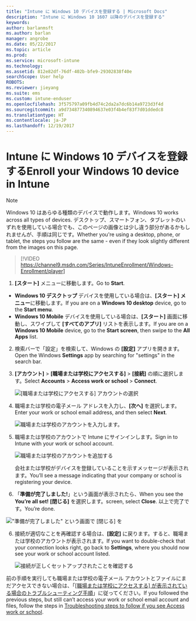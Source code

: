 ```yaml
---
title: "Intune に Windows 10 デバイスを登録する | Microsoft Docs"
description: "Intune に Windows 10 1607 以降のデバイスを登録する"
keywords: 
author: barlanmsft
ms.author: barlan
manager: angrobe
ms.date: 05/22/2017
ms.topic: article
ms.prod: 
ms.service: microsoft-intune
ms.technology: 
ms.assetid: 812e82df-76df-402b-bfe9-29302838f40e
searchScope: User help
ROBOTS: 
ms.reviewer: jieyang
ms.suite: ems
ms.custom: intune-enduser
ms.openlocfilehash: 3f575797a09fb4d74c2da2a7dc6b14a9723d3f4d
ms.sourcegitcommit: a9d734877340894637e03f4b4ef83f7d01ddedc8
ms.translationtype: HT
ms.contentlocale: ja-JP
ms.lasthandoff: 12/19/2017
---
```

# <a name="enroll-your-windows-10-device-in-intune"></a><span data-ttu-id="0c854-103">Intune に Windows 10 デバイスを登録する</span><span class="sxs-lookup"><span data-stu-id="0c854-103">Enroll your Windows 10 device in Intune</span></span>

> [!NOTE]
> <span data-ttu-id="0c854-104">Windows 10 はあらゆる種類のデバイスで動作します。</span><span class="sxs-lookup"><span data-stu-id="0c854-104">Windows 10 works across all types of devices.</span></span> <span data-ttu-id="0c854-105">デスクトップ、スマートフォン、タブレットのいずれを使用している場合でも、このページの画像とは少し違う部分があるかもしれませんが、手順は同じです。</span><span class="sxs-lookup"><span data-stu-id="0c854-105">Whether you're using a desktop, phone, or tablet, the steps you follow are the same - even if they look slightly different from the images on this page.</span></span>

> [!VIDEO https://channel9.msdn.com/Series/IntuneEnrollment/Windows-Enrollment/player]

1. <span data-ttu-id="0c854-106">**[スタート]** メニューに移動します。</span><span class="sxs-lookup"><span data-stu-id="0c854-106">Go to **Start**.</span></span>

  - <span data-ttu-id="0c854-107">**Windows 10 デスクトップ** デバイスを使用している場合は、**[スタート] メニュー**に移動します。</span><span class="sxs-lookup"><span data-stu-id="0c854-107">If you are on a **Windows 10 desktop** device, go to the **Start menu**.</span></span>
  - <span data-ttu-id="0c854-108">**Windows 10 Mobile** デバイスを使用している場合は、**[スタート]** 画面に移動し、スワイプして **[すべてのアプリ]** リストを表示します。</span><span class="sxs-lookup"><span data-stu-id="0c854-108">If you are on a **Windows 10 Mobile** device, go to the **Start screen**, then swipe to the **All Apps** list.</span></span>

2.  <span data-ttu-id="0c854-109">検索バーで「設定」を検索して、Windows の **[設定]** アプリを開きます。</span><span class="sxs-lookup"><span data-stu-id="0c854-109">Open the Windows **Settings** app by searching for "settings" in the search bar.</span></span>

3. <span data-ttu-id="0c854-110">**[アカウント]** > **[職場または学校にアクセスする]** > **[接続]** の順に選択します。</span><span class="sxs-lookup"><span data-stu-id="0c854-110">Select **Accounts** > **Access work or school** > **Connect**.</span></span>

    ![[職場または学校にアクセスする] アカウントの選択](./media/w10-enroll-rs1-connect-to-work-or-school.png)

3.  <span data-ttu-id="0c854-112">職場または学校の電子メール アドレスを入力し、**[次へ]** を選択します。</span><span class="sxs-lookup"><span data-stu-id="0c854-112">Enter your work or school email address, and then select **Next**.</span></span>

    ![職場または学校のアカウントを入力します。](./media/w10-enroll-rs1-set-up-work-or-school-account.png)

4. <span data-ttu-id="0c854-114">職場または学校のアカウントで Intune にサインインします。</span><span class="sxs-lookup"><span data-stu-id="0c854-114">Sign in to Intune with your work or school account.</span></span>

    ![職場または学校のアカウントを追加する](./media/w10-enroll-rs1-enter-your-credentials.png)

    <span data-ttu-id="0c854-116">会社または学校がデバイスを登録していることを示すメッセージが表示されます。</span><span class="sxs-lookup"><span data-stu-id="0c854-116">You’ll see a message indicating that your company or school is registering your device.</span></span>

5. <span data-ttu-id="0c854-117">「**準備が完了しました!**」という画面が表示されたら、</span><span class="sxs-lookup"><span data-stu-id="0c854-117">When you see the **You’re all set!**</span></span> <span data-ttu-id="0c854-118">**[閉じる]** を選択します。</span><span class="sxs-lookup"><span data-stu-id="0c854-118">screen, select **Close**.</span></span> <span data-ttu-id="0c854-119">以上で完了です。</span><span class="sxs-lookup"><span data-stu-id="0c854-119">You’re done.</span></span>

  !["準備が完了しました" という画面で [閉じる] を](./media/w10-enroll-rs1-youre-all-set.png)

6. <span data-ttu-id="0c854-122">接続が適切なことを再確認する場合は、**[設定]** に戻ります。すると、職場または学校のアカウントが表示されます。</span><span class="sxs-lookup"><span data-stu-id="0c854-122">If you want to double-check that your connection looks right, go back to **Settings**, where you should now see your work or school account listed.</span></span>

    ![接続が正しくセットアップされたことを確認する](./media/w10-enroll-rs1-validate-successful-enrollment.png)

<span data-ttu-id="0c854-124">前の手順を実行しても職場または学校の電子メール アカウントとファイルにまだアクセスできない場合は、「[[職場または学校にアクセスする] が表示されている場合のトラブルシューティング手順](troubleshoot-your-windows-10-device-windows.md#troubleshooting-steps-to-follow-if-you-see-access-work-or-school)」に従ってください。</span><span class="sxs-lookup"><span data-stu-id="0c854-124">If you followed the previous steps, but still can’t access your work or school email account and files, follow the steps in [Troubleshooting steps to follow if you see Access work or school](troubleshoot-your-windows-10-device-windows.md#troubleshooting-steps-to-follow-if-you-see-access-work-or-school).</span></span>
